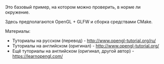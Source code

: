 Это базовый пример, на котором можно проверить, в норме ли окружение.

Здесь предполагаются OpenGL + GLFW и сборка средствами CMake.

Материалы:
- Туториалы на русском (перевод) - http://www.opengl-tutorial.org/ru/
- Туториалы на английском (оригинал) - http://www.opengl-tutorial.org/
- Ещё туториалы на английском (оригинал, другой автор) - https://learnopengl.com/
